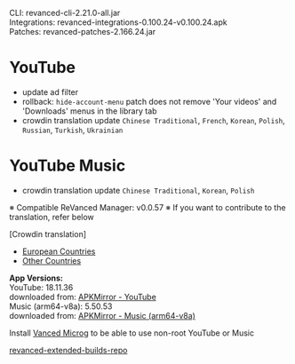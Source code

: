 CLI: revanced-cli-2.21.0-all.jar  
Integrations: revanced-integrations-0.100.24-v0.100.24.apk  
Patches: revanced-patches-2.166.24.jar  

YouTube
==
- update ad filter
- rollback: `hide-account-menu` patch does not remove 'Your videos' and 'Downloads' menus in the library tab
- crowdin translation update
`Chinese Traditional`, `French`, `Korean`, `Polish`, `Russian`, `Turkish`, `Ukrainian`


YouTube Music
==
- crowdin translation update
`Chinese Traditional`, `Korean`, `Polish`

※ Compatible ReVanced Manager: v0.0.57
※ If you want to contribute to the translation, refer below

[Crowdin translation]
- [European Countries](https://crowdin.com/project/revancedextendedeu)
- [Other Countries](https://crowdin.com/project/revancedextended)
  
**App Versions:**  
YouTube: 18.11.36  
downloaded from: [APKMirror - YouTube](https://www.apkmirror.com/apk/google-inc/youtube/youtube-18-11-36-release/youtube-18-11-36-android-apk-download/)  
Music (arm64-v8a): 5.50.53  
downloaded from: [APKMirror - Music (arm64-v8a)](https://www.apkmirror.com/apk/google-inc/youtube-music/youtube-music-5-50-53-release/youtube-music-5-50-53-4-android-apk-download/)  

Install [Vanced Microg](https://github.com/inotia00/VancedMicroG/releases) to be able to use non-root YouTube or Music  

[revanced-extended-builds-repo](https://github.com/E85Addict/revanced-extended-builds)  
